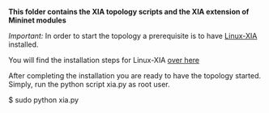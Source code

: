 **This folder contains the XIA topology scripts and the XIA extension of Mininet modules**


*Important:* In order to start the topology a prerequisite is to have [Linux-XIA](https://github.com/AltraMayor/XIA-for-Linux) installed.


You will find the installation steps for Linux-XIA [over here](https://github.com/AltraMayor/XIA-for-Linux/wiki/How-to-install)

After completing the installation you are ready to have the topology started.
Simply, run the python script xia.py as root user.

$ sudo python xia.py
